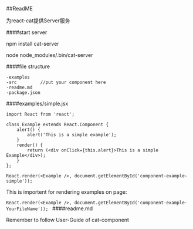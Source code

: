 ##ReadME

为react-cat提供Server服务


####start server

npm install cat-server

node node_modules/.bin/cat-server


####file structure

	-examples
	-src	     //put your component here
	-readme.md
	-package.json

####examples/simple.jsx

	import React from 'react';

	class Example extends React.Component {
  		alert() {
        	alert('This is a simple example');
      	}
    	render() {
        	return (<div onClick={this.alert}>This is a simple Example</div>);
    	}
	};

	React.render(<Example />, document.getElementById('component-example-simple'));

This is importent for rendering examples on page:

`React.render(<Example />, document.getElementById('component-example-YourFileName'));
`
####readme.md

Remember to follow User-Guide of cat-component
